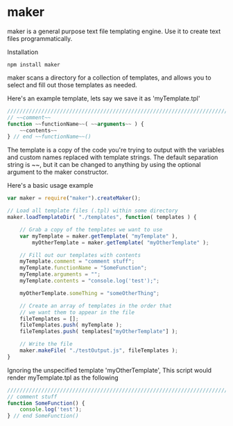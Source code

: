 # maker

maker is a general purpose text file templating engine. Use it to create text files programmatically.

Installation
```
npm install maker
```

maker scans a directory for a collection of templates, and allows you to select and fill out those templates as needed. 

Here's an example template, lets say we save it as 'myTemplate.tpl'
```JavaScript
//////////////////////////////////////////////////////////////////////////
// ~~comment~~
function ~~functionName~~( ~~arguments~~ ) {
	~~contents~~
} // end ~~functionName~~()
```
The template is a copy of the code you're trying to output with the variables and custom names replaced with template strings. The default separation string is ~~, but it can be changed to anything by using the optional argument to the maker constructor.

Here's a basic usage example
```JavaScript
var maker = require("maker").createMaker();

// Load all template files (.tpl) within some directory
maker.loadTemplateDir( "./templates", function( templates ) {

	// Grab a copy of the templates we want to use
	var myTemplate = maker.getTemplate( "myTemplate" ),
		myOtherTemplate = maker.getTemplate( "myOtherTemplate" );

	// Fill out our templates with contents
	myTemplate.comment = "comment stuff";
	myTemplate.functionName = "SomeFunction";
	myTemplate.arguments = "";
	myTemplate.contents = "console.log('test');";

	myOtherTemplate.someThing = "someOtherThing";

	// Create an array of templates in the order that 
	// we want them to appear in the file
	fileTemplates = [];
	fileTemplates.push( myTemplate );
	fileTemplates.push( templates["myOtherTemplate"] );

	// Write the file
	maker.makeFile( "./testOutput.js", fileTemplates );
}
```

Ignoring the unspecified template 'myOtherTemplate', This script would render myTemplate.tpl as the following

```JavaScript
//////////////////////////////////////////////////////////////////////////
// comment stuff
function SomeFunction() {
	console.log('test');
} // end SomeFunction()
```
